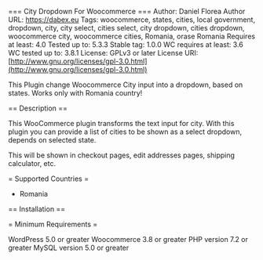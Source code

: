 
=== City Dropdown For Woocommerce ===
Author: Daniel Florea
Author URL: https://dabex.eu
Tags: woocommerce, states, cities, local government, dropdown, city, city select, cities select, city dropdown, cities dropdown, woocommerce city, woocommerce cities, Romania, orase Romania
Requires at least: 4.0
Tested up to: 5.3.3
Stable tag: 1.0.0
WC requires at least: 3.6
WC tested up to: 3.8.1
License: GPLv3 or later
License URI: [http://www.gnu.org/licenses/gpl-3.0.html](http://www.gnu.org/licenses/gpl-3.0.html)

This Plugin change Woocommerce City input into a dropdown, based on states. Works only with Romania country!

== Description ==

This WooCommerce plugin transforms the text input for city. With this plugin you can provide a list of cities to be shown as a select dropdown, depends on selected state.

This will be shown in checkout pages, edit addresses pages, shipping calculator, etc.

= Supported Countries =
 * Romania

== Installation ==

= Minimum Requirements =

WordPress 5.0  or greater
Woocommerce 3.8 or greater
PHP version 7.2 or greater
MySQL version 5.0 or greater
